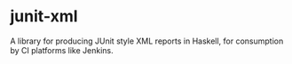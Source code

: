 # junit-xml

A library for producing JUnit style XML reports in Haskell, for consumption by CI platforms like Jenkins.

